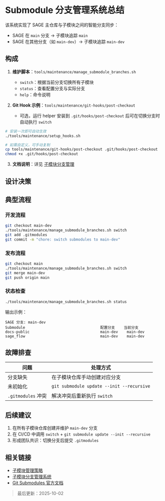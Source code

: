 # Submodule 分支管理系统总结

该系统实现了 SAGE 主仓库与子模块之间的智能分支同步：

- SAGE 在 `main` 分支 → 子模块追踪 `main`
- SAGE 在其他分支（如 `main-dev`）→ 子模块追踪 `main-dev`

## 构成

1. **维护脚本**：`tools/maintenance/manage_submodule_branches.sh`
   - `switch`：根据当前分支切换所有子模块
   - `status`：查看配置分支与实际分支
   - `help`：命令说明

2. **Git Hook 示例**：`tools/maintenance/git-hooks/post-checkout`
   - 可选，运行 helper 安装到 `.git/hooks/post-checkout` 后可在切换分支时自动执行 `switch`

```bash
# 安装一次即可自动生效
./tools/maintenance/setup_hooks.sh

# 如需自定义，可手动复制
cp tools/maintenance/git-hooks/post-checkout .git/hooks/post-checkout
chmod +x .git/hooks/post-checkout
```

3. **文档说明**：详见 [子模块分支管理](submodule_branch_management.md)

## 设计决策

## 典型流程

### 开发流程
```bash
git checkout main-dev
./tools/maintenance/manage_submodule_branches.sh switch
git add .gitmodules
git commit -m "chore: switch submodules to main-dev"
```

### 发布流程
```bash
git checkout main
./tools/maintenance/manage_submodule_branches.sh switch
git merge main-dev
git push origin main
```

### 状态检查
```bash
./tools/maintenance/manage_submodule_branches.sh status
```

输出示例：
```
SAGE 分支: main-dev
Submodule                                  配置分支    当前分支
docs-public                                main-dev    main-dev
sage_flow                                  main-dev    main-dev
```

## 故障排查

| 问题 | 处理方式 |
|------|-----------|
| 分支缺失 | 在子模块仓库手动创建对应分支 |
| 未初始化 | `git submodule update --init --recursive` |
| `.gitmodules` 冲突 | 解决冲突后重新执行 `switch` |

## 后续建议

1. 在所有子模块仓库创建并维护 `main-dev` 分支
2. 在 CI/CD 中调用 `switch` + `git submodule update --init --recursive`
3. 形成团队共识：切换分支后提交 `.gitmodules`

## 相关链接

- [子模块管理策略](submodule_management.md)
- [子模块分支管理系统](submodule_branch_management.md)
- [Git Submodules 官方文档](https://git-scm.com/book/en/v2/Git-Tools-Submodules)

> 最后更新：2025-10-02
